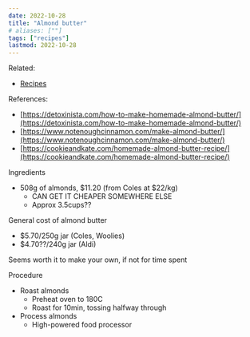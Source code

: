 ```yaml
---
date: 2022-10-28
title: "Almond butter"
# aliases: [""]
tags: ["recipes"]
lastmod: 2022-10-28
---
```


Related:

- [Recipes](/recipes/)

References:

- [https://detoxinista.com/how-to-make-homemade-almond-butter/](https://detoxinista.com/how-to-make-homemade-almond-butter/)
- [https://www.notenoughcinnamon.com/make-almond-butter/](https://www.notenoughcinnamon.com/make-almond-butter/)
- [https://cookieandkate.com/homemade-almond-butter-recipe/](https://cookieandkate.com/homemade-almond-butter-recipe/)

Ingredients

- 508g of almonds, $11.20 (from Coles at $22/kg)
  - CAN GET IT CHEAPER SOMEWHERE ELSE
  - Approx 3.5cups??

General cost of almond butter

- $5.70/250g jar (Coles, Woolies)
- $4.70??/240g jar (Aldi)

Seems worth it to make your own, if not for time spent

Procedure

- Roast almonds
  - Preheat oven to 180C
  - Roast for 10min, tossing halfway through
- Process almonds
  - High-powered food processor

